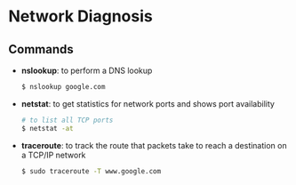 # Network Diagnosis

## Commands

* **nslookup**: to perform a DNS lookup

    ```bash
    $ nslookup google.com    
    ```
* **netstat**: to get statistics for network ports and shows port availability

    ```bash
    # to list all TCP ports
    $ netstat -at
    ```
* **traceroute**: to track the route that packets take to reach a destination on a TCP/IP network

    ```bash
    $ sudo traceroute -T www.google.com
    ```
    
